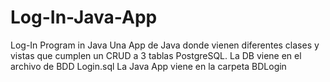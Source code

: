# Log-In-Java-App
Log-In Program in Java
Una App de Java donde vienen diferentes clases y vistas que cumplen un CRUD a 3 tablas PostgreSQL.
La DB viene en el archivo de BDD Login.sql
La Java App viene en la carpeta BDLogin
